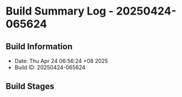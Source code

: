 # Build Summary Log - 20250424-065624

## Build Information
- Date: Thu Apr 24 06:56:24 +08 2025
- Build ID: 20250424-065624

## Build Stages

